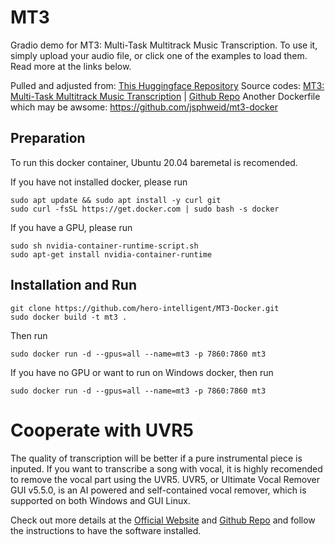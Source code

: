 # MT3

Gradio demo for MT3: Multi-Task Multitrack Music Transcription. To use it, simply upload your audio file, or click one of the examples to load them. Read more at the links below.

Pulled and adjusted from: [This Huggingface Repository](https://huggingface.co/spaces/oniati/mrt)
Source codes: [MT3: Multi-Task Multitrack Music Transcription](https://arxiv.org/abs/2111.03017) | [Github Repo](https://github.com/magenta/mt3)
Another Dockerfile which may be awsome: https://github.com/jsphweid/mt3-docker

## Preparation

To run this docker container, Ubuntu 20.04 baremetal is recomended.

If you have not installed docker, please run
```Shell
sudo apt update && sudo apt install -y curl git
sudo curl -fsSL https://get.docker.com | sudo bash -s docker
```

If you have a GPU, please run
```Shell
sudo sh nvidia-container-runtime-script.sh
sudo apt-get install nvidia-container-runtime
```

## Installation and Run
```shell
git clone https://github.com/hero-intelligent/MT3-Docker.git
sudo docker build -t mt3 .
```
Then run
```Shell
sudo docker run -d --gpus=all --name=mt3 -p 7860:7860 mt3 
```

If you have no GPU or want to run on Windows docker, then run
```shell
sudo docker run -d --gpus=all --name=mt3 -p 7860:7860 mt3 
```

# Cooperate with UVR5

The quality of transcription will be better if a pure instrumental piece is inputed. If you want to transcribe a song with vocal, it is highly recomended to remove the vocal part using the UVR5.
UVR5, or Ultimate Vocal Remover GUI v5.5.0, is an AI powered and self-contained vocal remover, which is supported on both Windows and GUI Linux.

Check out more details at the [Official Website](https://ultimatevocalremover.com/) and [Github Repo](https://github.com/Anjok07/ultimatevocalremovergui) and follow the instructions to have the software installed.
